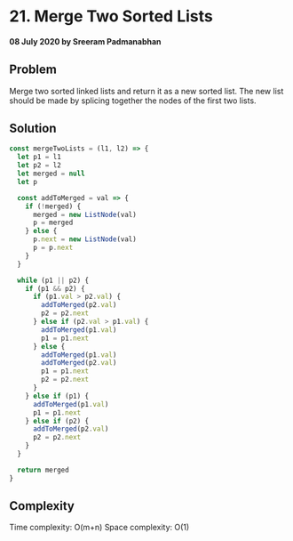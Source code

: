 # 21. Merge Two Sorted Lists

#### 08 July 2020 by Sreeram Padmanabhan

## Problem

Merge two sorted linked lists and return it as a new sorted list. The new list
should be made by splicing together the nodes of the first two lists.

## Solution

```js
const mergeTwoLists = (l1, l2) => {
  let p1 = l1
  let p2 = l2
  let merged = null
  let p

  const addToMerged = val => {
    if (!merged) {
      merged = new ListNode(val)
      p = merged
    } else {
      p.next = new ListNode(val)
      p = p.next
    }
  }

  while (p1 || p2) {
    if (p1 && p2) {
      if (p1.val > p2.val) {
        addToMerged(p2.val)
        p2 = p2.next
      } else if (p2.val > p1.val) {
        addToMerged(p1.val)
        p1 = p1.next
      } else {
        addToMerged(p1.val)
        addToMerged(p2.val)
        p1 = p1.next
        p2 = p2.next
      }
    } else if (p1) {
      addToMerged(p1.val)
      p1 = p1.next
    } else if (p2) {
      addToMerged(p2.val)
      p2 = p2.next
    }
  }

  return merged
}
```

## Complexity

Time complexity: O(m+n) Space complexity: O(1)

&nbsp;
